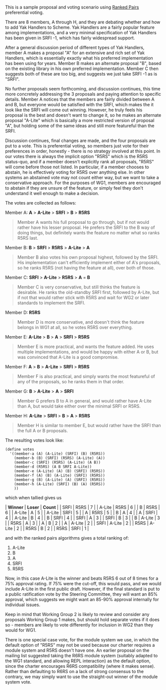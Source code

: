This is a sample proposal and voting scenario using
[Ranked Pairs](http://en.wikipedia.org/wiki/Ranked_Pairs) preferential
voting.

There are 8 members, A through H, and they are debating whether and
how to add Yak Handlers to Scheme.  Yak Handlers are a fairly popular
feature among implementations, and a very minimal specification of Yak
Handlers has been given in SRFI -1, which has fairly widespread
support.

After a general discussion period of different types of Yak Handlers,
member A makes a proposal "A" for an extensive and rich set of Yak
Handlers, which is essentially exactly what his preferred
implementation has been using for years.  Member B makes an alternate
proposal "B", based on the existing library in his own preferred
implementation.  Member C then suggests both of these are too big, and
suggests we just take SRFI -1 as is "SRFI".

No further proposals seem forthcoming, and discussion continues, this
time more concretely addressing the 3 proposals and paying attention
to specific details.  Member A notices that the members are fairly
divided between A and B, but everyone would be satisfied with the
SRFI, which makes the it look like the SRFI will come out winning.
However, he truly feels his proposal is the best and doesn't want to
change it, so he makes an alternate proposal "A-Lite" which is
basically a more restricted version of proposal "A", but holding some
of the same ideas and still more featureful than the SRFI.

Discussion continues, final changes are made, and the four proposals
are put to a vote.  This is preferential voting, so members just vote
for their preferences in order, honestly - there is no strategy
involved at this point.  In our votes there is always the implicit
option "R5RS" which is the R5RS status-quo, and if a member doesn't
explicitly rank all proposals, "R5RS" will come before those not
listed.  In particular, if a member chooses to abstain, he is
effectively voting for R5RS over anything else.  In other systems an
abstained vote may not count either way, but we want to take a
conservative approach.  For the purposes of WG1, members are
encouraged to abstain if they are unsure of the feature, or simply
feel they don't understand it well enough to make a decision.

The votes are collected as follows:

Member A: **A** > **A-Lite** > **SRFI** > **B** > **R5RS**

> Member A wants his full proposal to go through, but if not would
> rather have his lesser proposal.  He prefers the SRFI to the B way
> of doing things, but definitely wants the feature no matter what so
> ranks R5RS last.

Member B: **B** > **SRFI** > **R5RS** > **A-Lite** > **A**

> Member B also votes his own proposal highest, followed by the SRFI.
> His implementation can't efficiently implement either of A's
> proposals, so he ranks R5RS (not having the feature at all), over
> both of those.

Member C: **SRFI** > **A-Lite** > **R5RS** > **A** = **B**

> Member C is very conservative, but still thinks the feature is
> desirable.  He ranks the old-standby SRFI first, followed by A-Lite,
> but if not that would rather stick with R5RS and wait for WG2 or
> later standards to implement the SRFI.

Member D: **R5RS**

> Member D is more conservative, and doesn't think the feature belongs
> in WG1 at all, so he votes R5RS over everything.

Member E: **A-Lite** > **B** > **A** > **SRFI** > **R5RS**

> Member E is more practical, and wants the feature added.  He uses
> multiple implementations, and would be happy with either A or B, but
> was convinced that A-Lite is a good compromise.

Member F: **A** > **B** > **A-Lite** > **SRFI** > **R5RS**

> Member F is also practical, and simply wants the most featureful of
> any of the proposals, so he ranks them in that order.

Member G: **B** > **A-Lite** > **A** > **SRFI**

> Member G prefers B to A in general, and would rather have A-Lite
> than A, but would take either over the minimal SRFI or R5RS.

Member H: **A-Lite** > **SRFI** > **B** > **A** > **R5RS**

> Member H is similar to member E, but would rather have the SRFI than
> the full A or B proposals.

The resulting votes look like:

```
(define votes
  '((member-a (A) (A-Lite) (SRFI) (B) (R5RS))
    (member-b (B) (SRFI) (R5RS) (A-Lite) (A))
    (member-c (SRFI) (R5RS) (A-Lite) (A B))
    (member-d (R5RS) (A B SRFI A-Lite))
    (member-e (A-Lite) (A) (B) (SRFI) (R5RS))
    (member-f (A) (B) (A-Lite) (SRFI) (R5RS))
    (member-g (B) (A-Lite) (A) (SRFI) (R5RS))
    (member-h (A-Lite) (SRFI) (B) (A) (R5RS))
    ))
```

which when tallied gives us

| **Winner** | **Loser** | **Count** |
| SRFI | R5RS | 7 |
| A-Lite | R5RS | 6 |
| B | R5RS | 6 |
| A-Lite | A | 5 |
| A-Lite | SRFI | 5 |
| A | R5RS | 5 |
| B | A | 4 |
| A | SRFI | 4 |
| A-Lite | B | 4 |
| B | SRFI | 4 |
| SRFI | A | 3 |
| SRFI | B | 3 |
| B | A-Lite | 3 |
| R5RS | A | 3 |
| A | B | 2 |
| A | A-Lite | 2 |
| SRFI | A-Lite | 2 |
| R5RS | A-Lite | 2 |
| R5RS | B | 2 |
| R5RS | SRFI | 1 |

and with the ranked pairs algorithms gives a total ranking of:

1. A-Lite
1. B
1. A
1. SRFI
1. R5RS

Now, in this case A-Lite is the winner and beats R5RS 6 out of 8 times
for a 75% approval rating.  If 75% were the cut-off, this would pass,
and we would include A-Lite in the first public draft.  However, if
the final standard is put to a public ratification vote by the
Steering Committee, they will want an 85% approval, which suggests we
might want an 85-90% approval internally for individual issues.

Keep in mind that Working Group 2 is likely to review and consider any
proposals Working Group 1 makes, but should hold separate votes if it
does so - members are likely to vote differently for inclusion in WG2
than they would for WG1.

There is one special case vote, for the module system we use, in which
the default option of "R5RS" may not be used because our charter requires
a module system and R5RS doesn't have one.  An earlier proposal on the
mailing list suggested taking the R6RS module system (suitably adapted
to the WG1 standard, and allowing REPL interaction) as the default option,
since the charter encourages R6RS compatibility (where it makes sense).
Rather than defaulting to R6RS on a lack of strong consensus to the
contrary, we may simply want to use the straight-out winner of the
module system vote.
